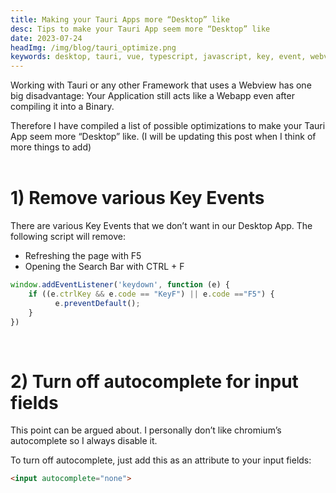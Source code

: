 ```yaml
---
title: Making your Tauri Apps more “Desktop” like
desc: Tips to make your Tauri App seem more “Desktop” like
date: 2023-07-24
headImg: /img/blog/tauri_optimize.png
keywords: desktop, tauri, vue, typescript, javascript, key, event, webview, framework
---
```


Working with Tauri or any other Framework that uses a Webview has one big disadvantage: Your Application still acts like a Webapp even after compiling it into a Binary.

Therefore I have compiled a list of possible optimizations to make your Tauri App seem more “Desktop” like. 
(I will be updating this post when I think of more things to add) 
<br><br>
<h1 class='text-xl text-[var(--linkColor)]'> 1) Remove various Key Events </h1>

There are various Key Events that we don’t want in our Desktop App. The following script will remove:

- Refreshing the page with F5
- Opening the Search Bar with CTRL + F

```js
window.addEventListener('keydown', function (e) {
    if ((e.ctrlKey && e.code == "KeyF") || e.code =="F5") { 
          e.preventDefault();
    }
})
```

<br>

<h1 class='text-xl text-[var(--linkColor)]'> 2) Turn off autocomplete for input fields </h1>

This point can be argued about. I personally don’t like chromium’s autocomplete so I always disable it.

To turn off autocomplete, just add this as an attribute to your input fields:

```html
<input autocomplete="none">
```



